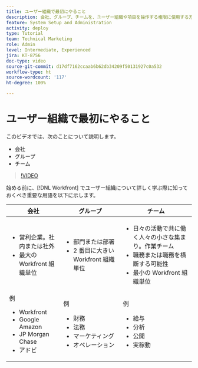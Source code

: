 ```yaml
---
title: ユーザー組織で最初にやること
description: 会社、グループ、チームを、ユーザー組織や項目を操作する権限に使用する方法を説明します。
feature: System Setup and Administration
activity: deploy
type: Tutorial
team: Technical Marketing
role: Admin
level: Intermediate, Experienced
jira: KT-8756
doc-type: video
source-git-commit: d17df7162ccaab6b62db34209f50131927c0a532
workflow-type: ht
source-wordcount: '117'
ht-degree: 100%

---
```


# ユーザー組織で最初にやること

このビデオでは、次のことについて説明します。

* 会社
* グループ
* チーム

>[!VIDEO](https://video.tv.adobe.com/v/335068/?quality=12&learn=on&enablevpops)

始める前に、[!DNL Workfront] でユーザー組織について詳しく学ぶ際に知っておくべき重要な用語を以下に示します。

| 会社 | グループ | チーム |
| --- | --- | --- |
| <ul><li>営利企業。社内または社外</li><li>最大の Workfront 組織単位</li></ul> | <ul><li>部門または部署</li><li>2 番目に大きい Workfront 組織単位</li></ul> | <ul><li>日々の活動で共に働く人々の小さな集まり。作業チーム</li><li>職務または職務を横断する可能性</li><li>最小の Workfront 組織単位</li></ul> |
| 例 <ul><li>Workfront</li><li>Google Amazon</li><li>JP Morgan Chase</li><li>アドビ</li></ul> | 例 <ul><li>財務</li><li>法務</li><li>マーケティング</li><li>オペレーション</li></ul> | 例 <ul><li>給与</li><li>分析</li><li>公開</li><li>実稼動</li></ul> |



